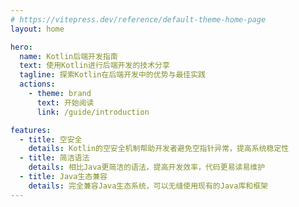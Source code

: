 ```yaml
---
# https://vitepress.dev/reference/default-theme-home-page
layout: home

hero:
  name: Kotlin后端开发指南
  text: 使用Kotlin进行后端开发的技术分享
  tagline: 探索Kotlin在后端开发中的优势与最佳实践
  actions:
    - theme: brand
      text: 开始阅读
      link: /guide/introduction

features:
  - title: 空安全
    details: Kotlin的空安全机制帮助开发者避免空指针异常，提高系统稳定性
  - title: 简洁语法
    details: 相比Java更简洁的语法，提高开发效率，代码更易读易维护
  - title: Java生态兼容
    details: 完全兼容Java生态系统，可以无缝使用现有的Java库和框架
---
```


